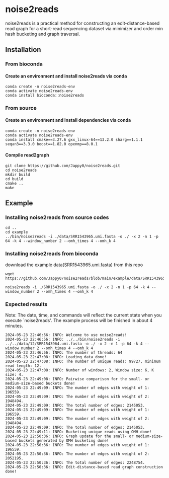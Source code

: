 # noise2reads
<!-- [![DOI](https://zenodo.org/badge/DOI/10.5281/zenodo.11388496.svg)](https://doi.org/10.5281/zenodo.11388496) -->

noise2reads is a practical method for constructing an edit-distance-based read graph for a short-read sequencing dataset via minimizer and order min hash bucketing and graph traversal.

## Installation
### From bioconda
#### Create an environment and install noise2reads via conda
```
conda create -n noise2reads-env
conda activate noise2reads-env
conda install bioconda::noise2reads
```

### From source
#### Create an environment and Install dependencies via conda
```
conda create -n noise2reads-env
conda activate noise2reads-env
conda install cmake==3.27.6 gxx_linux-64==13.2.0 sharg==1.1.1 seqan3==3.3.0 boost==1.82.0 openmp==8.0.1
```
#### Compile read2graph
```
git clone https://github.com/Jappy0/noise2reads.git
cd noise2reads
mkdir build
cd build
cmake ..
make
```

## Example

### Installing noise2reads from source codes
```
cd ..
cd example
../bin/noise2reads -i ./data/SRR1543965.umi.fasta -o ./ -x 2 -n 1 -p 64 -k 4 --window_number 2 --omh_times 4 --omh_k 4
```
### Installing noise2reads from bioconda
download the example data(SRR1543965.umi.fasta) from this repo
```
wget https://github.com/Jappy0/noise2reads/blob/main/example/data/SRR1543965.umi.fasta
```
```
noise2reads -i ./SRR1543965.umi.fasta -o ./ -x 2 -n 1 -p 64 -k 4 --window_number 2 --omh_times 4 --omh_k 4
```
### Expected results
Note: The date, time, and commands will reflect the current state when you execute `noise2reads'. The example process will be finished in about 4 minutes. 

```
2024-05-23 22:46:56: INFO: Welcome to use noise2reads!
2024-05-23 22:46:56: INFO: ../../bin/noise2reads -i ../../data/12/SRR1543964.umi.fasta -o ./ -x 2 -n 1 -p 64 -k 4 --window_number 2 --omh_times 4 --omh_k 4
2024-05-23 22:46:56: INFO: The number of threads: 64 
2024-05-23 22:47:08: INFO: Loading data done!
2024-05-23 22:47:08: INFO: The number of unique reads: 99727, minimum read length: 12.
2024-05-23 22:47:08: INFO: Number of windows: 2, Window size: 6, K size: 4.
2024-05-23 22:49:08: INFO: Pairwise comparison for the small- or medium-size-based buckets done!
2024-05-23 22:49:09: INFO: The number of edges with weight of 1: 196559.
2024-05-23 22:49:09: INFO: The number of edges with weight of 2: 1948494.
2024-05-23 22:49:09: INFO: The total number of edges: 2145053.
2024-05-23 22:49:09: INFO: The number of edges with weight of 1: 196559.
2024-05-23 22:49:09: INFO: The number of edges with weight of 2: 1948494.
2024-05-23 22:49:09: INFO: The total number of edges: 2145053.
2024-05-23 22:49:11: INFO: Bucketing unique reads using OMH done!
2024-05-23 22:50:36: INFO: Graph update for the small- or medium-size-based buckets generated by OMH bucketing done!
2024-05-23 22:50:36: INFO: The number of edges with weight of 1: 196559.
2024-05-23 22:50:36: INFO: The number of edges with weight of 2: 2052195.
2024-05-23 22:50:36: INFO: The total number of edges: 2248754.
2024-05-23 22:50:36: INFO: Edit-distance-based read graph construction done!
```